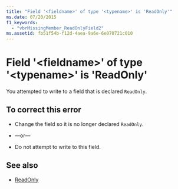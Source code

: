 ```yaml
---
title: "Field '<fieldname>' of type '<typename>' is 'ReadOnly'"
ms.date: 07/20/2015
f1_keywords: 
  - "vbrMissingMember_ReadOnlyField2"
ms.assetid: fb51f54b-f12d-4aea-9a6e-6e070721c010
---
```

# Field '\<fieldname>' of type '\<typename>' is 'ReadOnly'
You attempted to write to a field that is declared `ReadOnly`.  
  
## To correct this error  
  
- Change the field so it is no longer declared `ReadOnly`.  
  
- —or—  
  
- Do not attempt to write to this field.  
  
## See also

- [ReadOnly](../../visual-basic/language-reference/modifiers/readonly.md)
